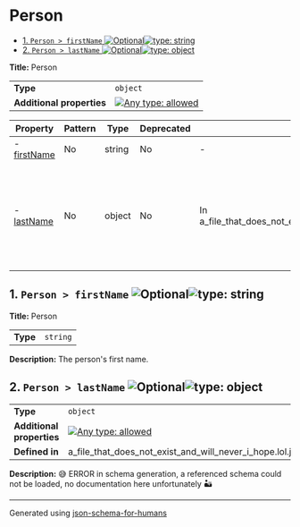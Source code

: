 # Person

- [1. `Person > firstName` ![Optional](https://img.shields.io/badge/Optional-yellow)![type: string](https://img.shields.io/badge/type-string-4c72b0)](#firstName)
- [2. `Person > lastName` ![Optional](https://img.shields.io/badge/Optional-yellow)![type: object](https://img.shields.io/badge/type-object-c44e52)](#lastName)

**Title:** Person

|                           |                                                                                                                                   |
| ------------------------- | --------------------------------------------------------------------------------------------------------------------------------- |
| **Type**                  | `object`                                                                                                                          |
| **Additional properties** | [![Any type: allowed](https://img.shields.io/badge/Any%20type-allowed-green)](# "Additional Properties of any type are allowed.") |

| Property                   | Pattern | Type   | Deprecated | Definition                                                   | Title/Description                                                                                             |
| -------------------------- | ------- | ------ | ---------- | ------------------------------------------------------------ | ------------------------------------------------------------------------------------------------------------- |
| - [firstName](#firstName ) | No      | string | No         | -                                                            | Person                                                                                                        |
| - [lastName](#lastName )   | No      | object | No         | In a_file_that_does_not_exist_and_will_never_i_hope.lol.json | 😅 ERROR in schema generation, a referenced schema could not be loaded, no documentation here unfortunately 🏜️ |

## <a name="firstName"></a>1. `Person > firstName` ![Optional](https://img.shields.io/badge/Optional-yellow)![type: string](https://img.shields.io/badge/type-string-4c72b0)

**Title:** Person

|          |          |
| -------- | -------- |
| **Type** | `string` |

**Description:** The person's first name.

## <a name="lastName"></a>2. `Person > lastName` ![Optional](https://img.shields.io/badge/Optional-yellow)![type: object](https://img.shields.io/badge/type-object-c44e52)

|                           |                                                                                                                                   |
| ------------------------- | --------------------------------------------------------------------------------------------------------------------------------- |
| **Type**                  | `object`                                                                                                                          |
| **Additional properties** | [![Any type: allowed](https://img.shields.io/badge/Any%20type-allowed-green)](# "Additional Properties of any type are allowed.") |
| **Defined in**            | a_file_that_does_not_exist_and_will_never_i_hope.lol.json                                                                         |

**Description:** 😅 ERROR in schema generation, a referenced schema could not be loaded, no documentation here unfortunately 🏜️

----------------------------------------------------------------------------------------------------------------------------
Generated using [json-schema-for-humans](https://github.com/coveooss/json-schema-for-humans)
